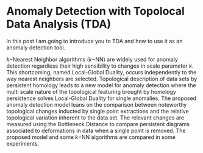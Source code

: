 # Anomaly Detection with Topolocal Data Analysis (TDA)

In this post I am going to introduce you to TDA and how to use it as an anomaly detection tool. 


$k-$Nearest Neighbor algorithms ($k-$NN) are widely used for anomaly detection regardless their high sensibility to changes in scale parameter $k$. This shortcoming, named 
Local-Global Duality, occurs independently to the way nearest neighbors are selected. Topological description of data sets by persistent homology leads to a new model for 
anomaly detection where the multi scale nature of the topological featuring brought by homology persistence solves Local-Global Duality for single anomalies. The proposed 
anomaly detection model leans on the comparison between noteworthy topological changes inducted by single point extractions and the relative topological variation inherent 
to the data set. The relevant changes are measured using the Bottleneck Distance to compare persistent diagrams associated to deformations in data when a single point is 
removed. The proposed model and some $k-$NN algorithms  are compared in some experiments.
